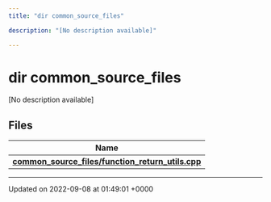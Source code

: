 ```yaml
---
title: "dir common_source_files"

description: "[No description available]"

---
```


# dir common_source_files

[No description available]

## Files

| Name           |
| -------------- |
| **[common_source_files/function_return_utils.cpp](/documentation/code/files/function__return__utils_8cpp/#file-common-source-files-function-return-utils-cpp)**  |






-------------------------------

Updated on 2022-09-08 at 01:49:01 +0000
